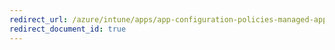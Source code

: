```yaml
---
redirect_url: /azure/intune/apps/app-configuration-policies-managed-app
redirect_document_id: true
---
```

